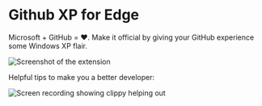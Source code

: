 # Github XP for Edge
Microsoft + GitHub = ❤️. Make it official by giving your GitHub experience some Windows XP flair.

![Screenshot of the extension](https://raw.githubusercontent.com/martenbjork/github-xp/master/screenshot.jpg)

Helpful tips to make you a better developer:

![Screen recording showing clippy helping out](https://raw.githubusercontent.com/martenbjork/github-xp/master/recording.gif)
